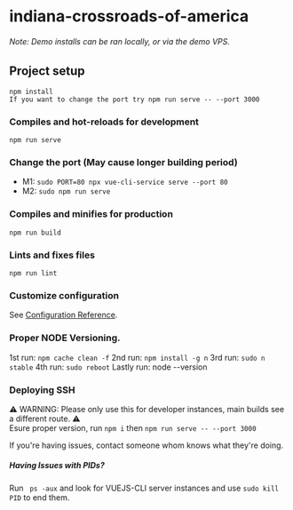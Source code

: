 # indiana-crossroads-of-america

###### Note: Demo installs can be ran locally, or via the demo VPS.


## Project setup

```
npm install
If you want to change the port try npm run serve -- --port 3000
```

### Compiles and hot-reloads for development

```
npm run serve
```

### Change the port (May cause longer building period)
* M1: ``` sudo PORT=80 npx vue-cli-service serve --port 80 ```
* M2: ```sudo npm run serve```

### Compiles and minifies for production

```
npm run build
```

### Lints and fixes files

```
npm run lint
```

### Customize configuration

See [Configuration Reference](https://cli.vuejs.org/config/).

### Proper NODE Versioning.
1st run: ``npm cache clean -f``
2nd run: ``npm install -g n``
3rd run: ``sudo n stable``
4th run: ``sudo reboot``
Lastly run: node --version


### Deploying SSH 
⚠ WARNING: Please only use this for developer instances, main builds see a different route. ⚠
<br />
Esure proper version, run ``npm i`` then ``npm run serve -- --port 3000
``

If you're having issues, contact someone whom knows what they're doing.


##### Having Issues with PIDs?
Run `` ps -aux`` and look for VUEJS-CLI server instances and use  ``sudo kill PID`` to end them.
